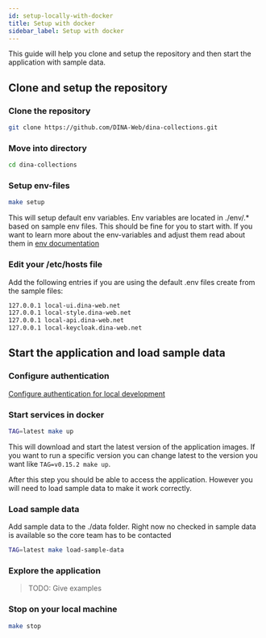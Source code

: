 ```yaml
---
id: setup-locally-with-docker
title: Setup with docker
sidebar_label: Setup with docker
---
```


This guide will help you clone and setup the repository and then start the
application with sample data.

## Clone and setup the repository

### Clone the repository

```bash
git clone https://github.com/DINA-Web/dina-collections.git
```

### Move into directory

```bash
cd dina-collections
```

### Setup env-files

```bash
make setup
```

This will setup default env variables. Env variables are located in ./env/.\*
based on sample env files. This should be fine for you to start with. If you
want to learn more about the env-variables and adjust them read about them in
[env documentation](../configuration/env.md)

### Edit your /etc/hosts file

Add the following entries if you are using the default .env files create from
the sample files:

```bash
127.0.0.1 local-ui.dina-web.net
127.0.0.1 local-style.dina-web.net
127.0.0.1 local-api.dina-web.net
127.0.0.1 local-keycloak.dina-web.net
```

## Start the application and load sample data

### Configure authentication

[Configure authentication for local development](./configure-auth.md)

### Start services in docker

```bash
TAG=latest make up

```

This will download and start the latest version of the application images. If
you want to run a specific version you can change latest to the version you want
like `TAG=v0.15.2 make up`.

After this step you should be able to access the application. However you will
need to load sample data to make it work correctly.

### Load sample data

Add sample data to the ./data folder. Right now no checked in sample data is
available so the core team has to be contacted

```bash
TAG=latest make load-sample-data

```

### Explore the application

> TODO: Give examples

### Stop on your local machine

```bash
make stop
```

